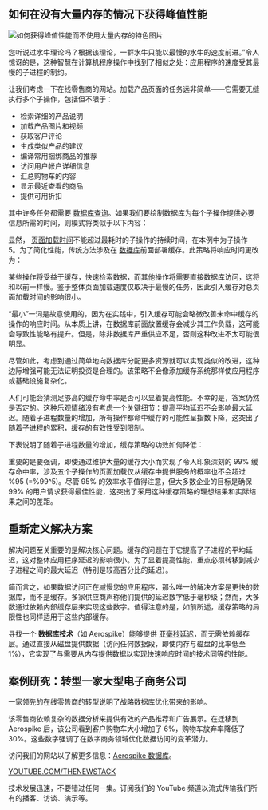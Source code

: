 ## 如何在没有大量内存的情况下获得峰值性能

![如何获得峰值性能而不使用大量内存的特色图片](https://cdn.thenewstack.io/media/2024/04/ab569452-buffalo-1024x576.jpg)

您听说过水牛理论吗？根据该理论，一群水牛只能以最慢的水牛的速度前进。”令人惊讶的是，这种智慧在计算机程序操作中找到了相似之处：应用程序的速度受其最慢的子进程的制约。

让我们考虑一下在线零售商的网站。加载产品页面的任务远非简单——它需要无缝执行多个子操作，包括但不限于：

- 检索详细的产品说明
- 加载产品图片和视频
- 获取客户评论
- 生成类似产品的建议
- 编译常用捆绑商品的推荐
- 访问用户帐户详细信息
- 汇总购物车的内容
- 显示最近查看的商品
- 提供可用折扣

其中许多任务都需要 [数据库查询](https://thenewstack.io/data/)。如果我们要绘制数据库为每个子操作提供必要信息所需的时间，则模式将类似于以下内容：

显然， [页面加载时间](https://thenewstack.io/deferable-views-page-load-improvements-coming-to-angular/)不能超过最耗时的子操作的持续时间，在本例中为子操作 5。为了简化性能，传统方法涉及在 [数据库](https://roadmap.sh/datastructures-and-algorithms)前面部署缓存。此策略将响应时间更改为：

某些操作将受益于缓存，快速检索数据，而其他操作将需要直接数据库访问，这将和以前一样慢。鉴于整体页面加载速度仅取决于最慢的任务，因此引入缓存对总页面加载时间的影响很小。

“最小”一词是故意使用的，因为在实践中，引入缓存可能会略微改善未命中缓存的操作的响应时间。从本质上讲，在数据库前面放置缓存会减少其工作负载，这可能会导致性能略有提升。但是，除非数据库严重供应不足，否则这种改进不太可能很明显。

尽管如此，考虑到通过简单地向数据库分配更多资源就可以实现类似的改进，这种边际增强可能无法证明投资是合理的。该策略不会像添加缓存系统那样使应用程序或基础设施复杂化。

人们可能会猜测足够高的缓存命中率是否可以显着提高性能。不幸的是，答案仍然是否定的。这种乐观情绪没有考虑一个关键细节：提高平均延迟不会影响最大延迟。随着子进程数量的增加，所有操作都命中缓存的可能性呈指数下降，这突出了随着子进程的累积，缓存的有效性受到限制。

下表说明了随着子进程数量的增加，缓存策略的功效如何降低：

重要的是要强调，即使通过维护大量的缓存大小而实现了令人印象深刻的 99% 缓存命中率，涉及五个子操作的页面加载仅从缓存中提供服务的概率也不会超过 %95 (=%99^5)。尽管 95% 的效率水平值得注意，但大多数企业的目标是确保 99% 的用户请求获得最佳性能，这突出了采用这种缓存策略的理想结果和实际结果之间的差距。

## 重新定义解决方案

解决问题至关重要的是解决核心问题。缓存的问题在于它提高了子进程的平均延迟，这对整体应用程序延迟的影响很小。为了显着提高性能，重点必须转移到减少子进程之间的最大延迟（特别是较高百分比的延迟）。

简而言之，如果数据访问正在减慢您的应用程序，那么唯一的解决方案是更快的数据库，而不是缓存。多家供应商声称他们提供的延迟数字低于毫秒级；然而，大多数通过依赖内部缓存层来实现这些数字。值得注意的是，如前所述，缓存策略的局限性也同样适用于这些内部缓存。

寻找一个
**数据库技术**（如 Aerospike）能够提供 [亚毫秒延迟](https://aerospike.com/products/features/hybrid-memory-architecture/?utm_source=prnewswire&utm_medium=press&utm_campaign=2024Q1PR&utm_content=sub-millisecond-response)，而无需依赖缓存层。通过直接从磁盘提供数据（访问任何数据段，即使内存与磁盘的比率低至 1%），它实现了与需要从内存提供数据以实现快速响应时间的技术同等的性能。

## 案例研究：转型一家大型电子商务公司

一家领先的在线零售商的转型说明了战略数据库优化带来的影响。

该零售商依赖复杂的数据分析来提供有效的产品推荐和广告展示。在迁移到 Aerospike 后，该公司看到客户购物车大小增加了 6%，购物车放弃率降低了 30%。这些数字强调了在数字商务领域优化数据访问的变革潜力。

访问我们的网站以了解更多信息：[Aerospike 数据库](https://aerospike.com/products/database/?utm_source=prnewswire&utm_medium=press&utm_campaign=2024Q1PR&utm_content=Aerospike-Database)。

[YOUTUBE.COM/THENEWSTACK](https://youtube.com/thenewstack?sub_confirmation=1)

技术发展迅速，不要错过任何一集。订阅我们的 YouTube 频道以流式传输我们所有的播客、访谈、演示等。